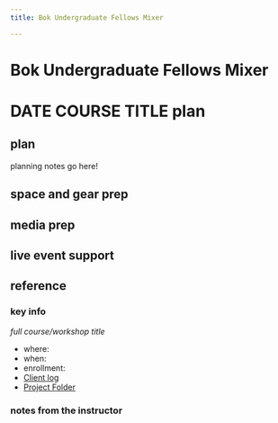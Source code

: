 ```yaml
---
title: Bok Undergraduate Fellows Mixer

---
```


# Bok Undergraduate Fellows Mixer

# DATE COURSE TITLE plan

## plan
planning notes go here!
## space and gear prep
## media prep
## live event support
## reference
### key info
*full course/workshop title*
* where: 
* when: 
* enrollment: 
* [Client log]()
* [Project Folder]()

### notes from the instructor
